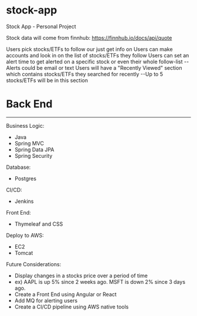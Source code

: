 # stock-app
Stock App - Personal Project

Stock data will come from finnhub:
https://finnhub.io/docs/api/quote 

Users pick stocks/ETFs to follow our just get info on
Users can make accounts and look in on the list of stocks/ETFs they follow
Users can set an alert time to get alerted on a specific stock or even their whole follow-list 
--Alerts could be email or text
Users will have a "Recently Viewed" section which contains stocks/ETFs they searched for recently 
--Up to 5 stocks/ETFs will be in this section

# Back End
---------------------
Business Logic:
- Java
- Spring MVC
- Spring Data JPA
- Spring Security

Database:
- Postgres

CI/CD:
- Jenkins

Front End:
- Thymeleaf and CSS

Deploy to AWS:
- EC2
- Tomcat

Future Considerations:
- Display changes in a stocks price over a period of time
 - ex) AAPL is up 5% since 2 weeks ago. MSFT is down 2% since 3 days ago.
- Create a Front End using Angular or React
- Add MQ for alerting users
- Create a CI/CD pipeline using AWS native tools

